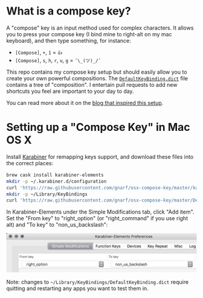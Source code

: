 # What is a compose key?

A "compose" key is an input method used for complex characters.  It allows you to press your compose key (I bind mine to right-alt on my mac keyboard), and then type something, for instance:

* `[Compose]`, `+`, `1` = `👍`
* `[Compose]`, `s`, `h`, `r`, `u`, `g` = `¯\_(ツ)_/¯`

This repo contains my compose key setup but should easily allow you to create your own powerful compositions.  The [`DefaultKeyBinding.dict`](DefaultKeyBinding.dict) file contains a tree of "composition".  I entertain pull requests to add new shortcuts you feel are important to your day to day.

You can read more about it on the [blog that inspired this setup](http://lolengine.net/blog/2012/06/17/compose-key-on-os-x).

# Setting up a "Compose Key" in Mac OS X

Install [Karabiner](https://pqrs.org/osx/karabiner/) for remapping keys support, and download these files into the correct places:

```bash
brew cask install karabiner-elements
mkdir -p ~/.karabiner.d/configuration
curl 'https://raw.githubusercontent.com/gnarf/osx-compose-key/master/karabiner.json' -o ~/.karabiner.d/configuration/karabiner.json
mkdir -p ~/Library/KeyBindings
curl 'https://raw.githubusercontent.com/gnarf/osx-compose-key/master/DefaultKeyBinding.dict' -o ~/Library/KeyBindings/DefaultKeyBinding.dict
```

In Karabiner-Elements under the Simple Modifications tab, click "Add item". Set the "From key" to "right_option" (or "right_command" if you use right alt) and "To key" to "non_us_backslash":

![screenshot](/settings.png)

Note: changes to `~/Library/KeyBindings/DefaultKeyBinding.dict` require quitting and restarting any apps you want to test them in.
